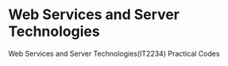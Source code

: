 # Web Services and Server Technologies
 Web Services and Server Technologies(IT2234) Practical Codes
